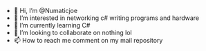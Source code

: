 - 👋 Hi, I’m @Numaticjoe
- 👀 I’m interested in networking c# writing programs and hardware
- 🌱 I’m currently learning C#
- 💞️ I’m looking to collaborate on nothing lol
- 📫 How to reach me comment on my mail repository 

<!---
Numaticjoe/Numaticjoe is a ✨ special ✨ repository because its `README.md` (this file) appears on your GitHub profile.
You can click the Preview link to take a look at your changes.
--->
